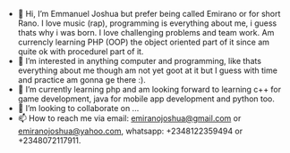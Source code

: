 - 👋 Hi, I’m Emmanuel Joshua but prefer being called Emirano or for short Rano. I love music (rap), programming is everything about me, i guess thats why i was born. I love challenging problems and team work. Am currencly learning PHP (OOP) the object oriented part of it since am quite ok with procedurel part of it. 
- 👀 I’m interested in anything computer and programming, like thats everything about me though am not yet goot at it but I guess with time and practice am gonna ge there :).
- 🌱 I’m currently learning php and am looking forward to learning c++ for game development, java for mobile app development and python too. 
- 💞️ I’m looking to collaborate on ...
- 📫 How to reach me via email: emiranojoshua@gmail.com or emiranojoshua@yahoo.com, whatsapp: +2348122359494 or +2348072117911. 

<!---
Emiranojoshua/Emiranojoshua is a ✨ special ✨ repository because its `README.md` (this file) appears on your GitHub profile.
You can click the Preview link to take a look at your changes.
--->
